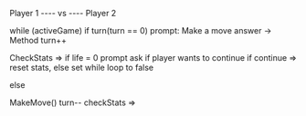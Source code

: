 Player 1 ---- vs ---- Player 2

while (activeGame)
if turn(turn == 0)
prompt: Make a move
answer -> Method
turn++

CheckStats =>
if life = 0
prompt ask if player wants to continue
if continue => reset stats,
else set while loop to false

else

MakeMove()
turn--
checkStats =>
